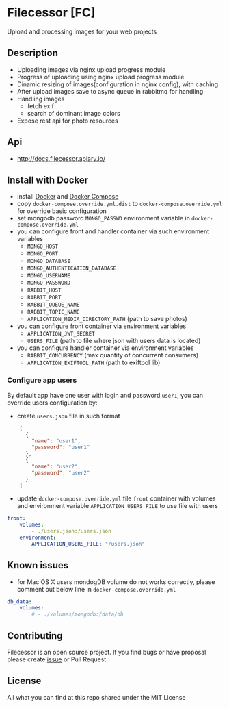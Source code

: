 # Filecessor [FC]

Upload and processing images for your web projects

## Description

- Uploading images via nginx upload progress module
- Progress of uploading using nginx upload progress module
- Dinamic resizing of images(configuration in nginx config), with caching
- After upload images save to async queue in rabbitmq for handling
- Handling images
    - fetch exif
    - search of dominant image colors
- Expose rest api for photo resources

## Api 

- http://docs.filecessor.apiary.io/

## Install with Docker

- install [Docker](http://docker.com) and [Docker Compose](https://docs.docker.com/compose/)
- copy `docker-compose.override.yml.dist` to `docker-compose.override.yml` for override basic configuration
- set mongodb password `MONGO_PASSWD` environment variable in `docker-compose.override.yml`
- you can configure front and handler container via such environment variables
    - `MONGO_HOST`
    - `MONGO_PORT`
    - `MONGO_DATABASE`
    - `MONGO_AUTHENTICATION_DATABASE`
    - `MONGO_USERNAME`
    - `MONGO_PASSWORD`
    - `RABBIT_HOST`
    - `RABBIT_PORT`
    - `RABBIT_QUEUE_NAME`
    - `RABBIT_TOPIC_NAME`
    - `APPLICATION_MEDIA_DIRECTORY_PATH` (path to save photos)
- you can configure front container via environment variables
    - `APPLICATION_JWT_SECRET`
    - `USERS_FILE` (path to file where json with users data is located)
- you can configure handler container via environment variables
    - `RABBIT_CONCURRENCY` (max quantity of concurrent consumers)
    - `APPLICATION_EXIFTOOL_PATH` (path to exiftool lib)
    
### Configure app users

By default app have one user with login and password `user1`, you can override users configuration by:

- create `users.json` file in such format 
```json
    [
      {
        "name": "user1",
        "password": "user1"
      },
      {
        "name": "user2",
        "password": "user2"
      }
    ]
```

- update `docker-compose.override.yml` file `front` container with volumes and environment variable `APPLICATION_USERS_FILE` to use file with users

```yaml
front:
    volumes:
        - ./users.json:/users.json
    environment:
        APPLICATION_USERS_FILE: "/users.json"
```

## Known issues

- for Mac OS X users mondogDB volume do not works correctly, please comment out below line in `docker-compose.override.yml`

```yaml
db_data:
    volumes:
        # - ./volumes/mongodb:/data/db
```


## Contributing

Filecessor is an open source project. If you find bugs or have proposal please create [issue](https://github.com/lazy-ants/filecessor/issues) or Pull Request
    
## License

All what you can find at this repo shared under the MIT License
